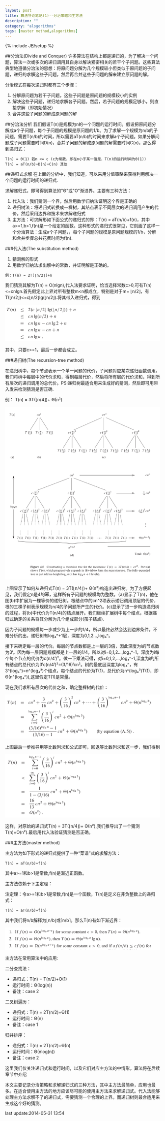 ```yaml
---
layout: post
title: 算法导论笔记(1)--分治策略和主方法
description: ""
category: "alogorithms"
tags: [master method,alogorithms]
---
```

{% include JB/setup %}

##分治法(Divide and Conquer)
许多算法在结构上都是递归的，为了解决一个问题，算法一次或多次的递归调用其自身以解决紧密相关的若干个子问题。这些算法典型地遵循分治法的思想：将原问题分解为几个规模较小但类似于原问题的子问题，递归的求解这些子问题，然后再合并这些子问题的解来建立原问题的解。

分治模式在每次递归时都有三个步骤：

1. 分解原问题为若干子问题，这些子问题是原问题的规模较小的实例
2. 解决这些子问题，递归地求解各子问题。然后，若子问题的规模足够小，则直接求解（即初始情况）
3. 合并这些子问题的解成原问题的解

##分治法分析
我们假设T(n)是规模为n的一个问题的运行时间。假设把原问题分解成a个子问题，每个子问题的规模是原问题的1/b。为了求解一个规模为n/b的子问题，需要T(n/b)的时间，所以需要aT(n/b)的时间来求解a个子问题。如果分解问题成子问题需要时间D(n)，合并子问题的解成原问题的解需要时间C(n)，那么得到递归式：

    T(n) = Θ(1) 若n <= c (c为常数，即在n小于某一值是，T(n)的运行时间为Θ(1))
    T(n) = aT(n/b)+D(n)+C(n) 其他

##递归式求解
在上面的分析中，我们知道，可以采用分值策略来获得利用解决一个问题的运行时间的递归式.

求解递归式，即可得到算法的"Θ"或"O"渐进界。主要有三种方法：

1. 代入法：我们猜测一个界，然后用数学归纳法证明这个界是正确的
2. 递归树法：将递归式转换成一棵树，其结点表示不同层次的递归调用产生的代价。然后采用边界和技术来求解递归式
3. 主方法：可求解形如下面公式的递归式的界：T(n) = aT(n/b)+f(n)，其中a>=1,b>1,f(n)是一个给定的函数。这种形式的递归式很常见，它刻画了这样一个分治算法：生成a个子问题，，每个子问题的规模是原问题规模的1/b，分解和合并步骤总共花费时间为f(n).

###代入法(The substitution method)

1. 猜测解的形式
2. 用数学归纳法求出解中的常数，并证明解是正确的。

`例：T(n) = 2T(⌊n/2⌋)+n`

我们猜测其解为T(n) = O(nlgn),代入法要求证明，恰当选择常数c>0,可有T(n)<=cnlgn.首先假定此上界对所有整数m<n都成立，特别是对于m= ⌊n/2⌋，有T(⌊n/2⌋)<=c⌊n/2⌋lg(⌊n/2⌋).将其带入递归式，得到

![](/images/algo1-0.png)

其中，只要c>=1，最后一步都会成立。

###递归树(The recursion-tree method)

在递归树中，每个节点表示一个单一问题的代价，子问题对应某次递归函数调用。我们将树中每层中的代价求和，得到每层代价，然后将所有层的代价求和，得到所有层次的递归调用的总代价。PS:递归树最适合用来生成好的猜测，然后即可用带入发来检测猜测是否正确.

例：
T(n) = 3T(⌊n/4⌋)+ Θ(n²)

![](/images/algo1-1.png)

上图显示了如何从递归式T(n) = 3T(⌊n/4⌋)+ Θ(n²)构造出递归树。为了方便起见，我们假定n是4的幂，这样所有子问题的规模均为整数。（a)显示了T(n)，他在图(b)中扩展为一棵等价的递归树。根结点中的cn^2项表示递归调用顶层的代价，根的三棵子树表示规模为n/4的子问题所产生的代价。(c)显示了进一步构造递归树的过程，将(b)中代价为T(n/4)的结点展开。我们继续扩展树中每个结点，根据递归式确定的关系将其分解为几个组成部分(孩子结点).

因为子问题的规模每一步减少为上一步的1/4，所以最终必然会达到边界条件。不难分析的出，递归树有log₄ⁿ+1层，深度为0,1,2...,log₄ⁿ。

接下来确定每一层的代价。每层的节点数都是上一层的3倍，因此深度为i的节点数为3ⁱ。因为每一层问题规模都是上一层的1/4，所以对i=0,1,2...,log₄ⁿ-1，深度为i每个每个节点的代价为c(n/4ⁱ)²。做一下乘法可得，对i=0,1,2,...,log₄ⁿ-1,深度为i的所有结点的总代价为3ⁱc(n/4ⁱ)²=(3/16)ⁱcn²。树的最底层深度为log₄ⁿ，有3^(log₄ⁿ)=n^(log₄³)个结点，每个结点的代价为T(1)，总代价为n^(log₄³)T(1)，即Θ(n^(log₄ⁿ)),这里假定T(1)是常量。

现在我们求所有层次的代价之和，确定整棵树的代价：

![](/images/algo1-2.png)

上图最后一步推导用等比数列求和公式即可，回退等比数列求和这一步，我们得到

![](/images/algo1-3.png)

这样，对原始的递归式T(n) = 3T(⌊n/4⌋)+ Θ(n²),我们推导出了一个猜测T(n)=O(n²).最后用代入法验证猜测是否正确。

###主方法(master method)

主方法为如下形式的递归式提供了一种“菜谱”式的求解方法：

`T(n) = aT(n/b)+f(n)`

其中a>=1和b>1是常数,f(n)是渐近正函数。

主方法依赖于下主定理：

注定理：令a>=1和b>1是常数,f(n)是一个函数，T(n)是定义在非负整数上的递归式：
    
`T(n) = aT(n/b)+f(n)`

其中我们将n/b解释为⌊n/b⌋或⌈n/b⌉。那么T(n)有如下渐近界：

![](/images/algo1-4.png)

主方法在常用算法中的应用:

二分查找法：

* 递归式：T(n) = T(n/2)+Θ(1)
* 运行时间：Θ(log(n))
* 备注：case 2

二叉树遍历：

* 递归式：T(n) = 2T(n/2)+Θ(1)
* 运行时间：Θ(n)
* 备注：case 1

归并排序：

* 递归式：T(n) = 2T(n/2)+Θ(n)
* 运行时间：Θ(nlog(n))
* 备注：case 2

这里我们仅关注递归式和运行时间，以及它们对应主方法的中情形。算法将在后续章节中介绍

本文主要记录分治策略和求解递归式的三种方法，其中主方法最简单，应用也最多。在适合使用主方法的地方应该尽可能的使用主方法来求解递归式。代入法能够处理主方法求解不了的递归式，需要猜测一个合理的上界。而递归树则最合适用来生成这个好的猜测。

last update:2014-05-31 13:54
